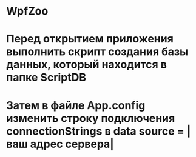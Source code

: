 # WpfZoo

# Перед открытием приложения выполнить скрипт создания базы данных, который находится в папке ScriptDB
# Затем в файле App.config изменить строку подключения connectionStrings в data source = |ваш адрес сервера|
<connectionStrings>
    <add name="ZooDBEntities" connectionString="metadata=res://*/ZooDB.csdl|res://*/ZooDB.ssdl|res://*/ZooDB.msl;provider=System.Data.SqlClient;provider connection string=&quot;data source=|ЗДЕСЬ|;initial catalog=ZooDB;integrated security=True;encrypt=True;trustservercertificate=True;MultipleActiveResultSets=True;App=EntityFramework&quot;" providerName="System.Data.EntityClient" />
</connectionStrings>
